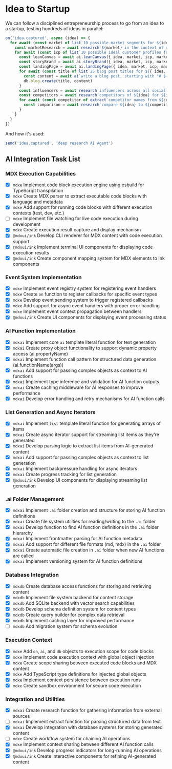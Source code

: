 # Idea to Startup

We can follow a disciplined entrepreneurship process to go from an idea to a startup, testing hundreds of ideas in parallel:

```typescript exec
on('idea.captured', async (idea) => {
  for await (const market of list`10 possible market segments for ${idea}`) {
    const marketResearch = await research`${market} in the context of delivering ${idea}`
    for await (const icp of list`10 possible ideal customer profiles for ${{ idea, market, marketResearch }}`) {
      const leanCanvas = await ai.leanCanvas({ idea, market, icp, marketResearch })
      const storyBrand = await ai.storyBrand({ idea, market, icp, marketResearch, leanCanvas })
      const landingPage = await ai.landingPage({ idea, market, icp, marketResearch, leanCanvas, storyBrand })
      for await (const title of list`25 blog post titles for ${{ idea, icp, market, leanCanvas, storyBrand }}`) {
        const content = await ai`write a blog post, starting with "# ${title}"`
        db.blog.create(title, content)
      }
      const influencers = await research`influencers across all social media platforms for ${icp} in ${market}`
      const competitors = await research`competitors of ${idea} for ${icp} in ${market}`
      for await (const competitor of extract`competitor names from ${competitors}`) {
        const comparison = await research`compare ${idea} to ${competitor}`
      }
    }
  }
})
```

And how it's used:

```typescript test
send('idea.captured', 'deep research AI Agent')
```

## AI Integration Task List

### MDX Execution Capabilities

- [x] `mdxe` Implement code block execution engine using esbuild for TypeScript transpilation
- [x] `mdxe` Create MDX parser to extract executable code blocks with language and metadata
- [x] `mdxe` Add support for running code blocks with different execution contexts (test, dev, etc.)
- [ ] `mdxe` Implement file watching for live code execution during development
- [x] `mdxe` Create execution result capture and display mechanism
- [x] `@mdxui/ink` Develop CLI renderer for MDX content with code execution support
- [x] `@mdxui/ink` Implement terminal UI components for displaying code execution results
- [x] `@mdxui/ink` Create component mapping system for MDX elements to Ink components

### Event System Implementation

- [x] `mdxe` Implement event registry system for registering event handlers
- [x] `mdxe` Create `on` function to register callbacks for specific event types
- [x] `mdxe` Develop event sending system to trigger registered callbacks
- [x] `mdxe` Add support for async event handlers with proper error handling
- [x] `mdxe` Implement event context propagation between handlers
- [x] `@mdxui/ink` Create UI components for displaying event processing status

### AI Function Implementation

- [x] `mdxai` Implement core `ai` template literal function for text generation
- [x] `mdxai` Create proxy object functionality to support dynamic property access (ai.propertyName)
- [x] `mdxai` Implement function call pattern for structured data generation (ai.functionName(args))
- [x] `mdxai` Add support for passing complex objects as context to AI functions
- [x] `mdxai` Implement type inference and validation for AI function outputs
- [x] `mdxai` Create caching middleware for AI responses to improve performance
- [x] `mdxai` Develop error handling and retry mechanisms for AI function calls

### List Generation and Async Iterators

- [x] `mdxai` Implement `list` template literal function for generating arrays of items
- [x] `mdxai` Create async iterator support for streaming list items as they're generated
- [x] `mdxai` Develop parsing logic to extract list items from AI-generated content
- [x] `mdxai` Add support for passing complex objects as context to list generation
- [x] `mdxai` Implement backpressure handling for async iterators
- [x] `mdxai` Create progress tracking for list generation
- [x] `@mdxui/ink` Develop UI components for displaying streaming list generation

### .ai Folder Management

- [x] `mdxai` Implement `.ai` folder creation and structure for storing AI function definitions
- [x] `mdxai` Create file system utilities for reading/writing to the `.ai` folder
- [x] `mdxai` Develop function to find AI function definitions in the `.ai` folder hierarchy
- [x] `mdxai` Implement frontmatter parsing for AI function metadata
- [x] `mdxai` Add support for different file formats (md, mdx) in the `.ai` folder
- [x] `mdxai` Create automatic file creation in `.ai` folder when new AI functions are called
- [x] `mdxai` Implement versioning system for AI function definitions

### Database Integration

- [x] `mdxdb` Create database access functions for storing and retrieving content
- [x] `mdxdb` Implement file system backend for content storage
- [x] `mdxdb` Add SQLite backend with vector search capabilities
- [x] `mdxdb` Develop schema definition system for content types
- [x] `mdxdb` Create query builder for complex data retrieval
- [x] `mdxdb` Implement caching layer for improved performance
- [ ] `mdxdb` Add migration system for schema evolution

### Execution Context

- [x] `mdxe` Add `on`, `ai`, and `db` objects to execution scope for code blocks
- [x] `mdxe` Implement code execution context with global object injection
- [x] `mdxe` Create scope sharing between executed code blocks and MDX content
- [x] `mdxe` Add TypeScript type definitions for injected global objects
- [x] `mdxe` Implement context persistence between execution runs
- [x] `mdxe` Create sandbox environment for secure code execution

### Integration and Utilities

- [x] `mdxai` Create research function for gathering information from external sources
- [ ] `mdxai` Implement extract function for parsing structured data from text
- [x] `mdxai` Develop integration with database systems for storing generated content
- [ ] `mdxe` Create workflow system for chaining AI operations
- [x] `mdxe` Implement context sharing between different AI function calls
- [x] `@mdxui/ink` Develop progress indicators for long-running AI operations
- [x] `@mdxui/ink` Create interactive components for refining AI-generated content
